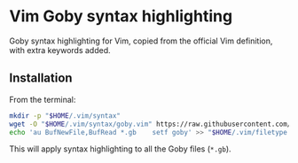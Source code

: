 # Vim Goby syntax highlighting

Goby syntax highlighting for Vim, copied from the official Vim definition, with extra keywords added.

## Installation

From the terminal:

```sh
mkdir -p "$HOME/.vim/syntax"
wget -O "$HOME/.vim/syntax/goby.vim" https://raw.githubusercontent.com/saveriomiroddi/vim-goby-syntax-highlighting/master/goby.vim
echo 'au BufNewFile,BufRead *.gb    setf goby' >> "$HOME/.vim/filetype.vim"
```

This will apply syntax highlighting to all the Goby files (`*.gb`).
